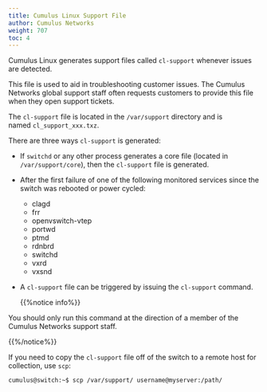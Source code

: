 ```yaml
---
title: Cumulus Linux Support File
author: Cumulus Networks
weight: 707
toc: 4
---
```


Cumulus Linux generates support files called `cl-support` whenever issues are detected. 

This file is used to aid in troubleshooting customer issues. The Cumulus Networks global support staff often requests customers to provide this file when they open support tickets. 

The `cl-support` file is located in the `/var/support` directory and is named `cl_support_xxx.txz`.

There are three ways `cl-support` is generated:

- If `switchd` or any other process generates a core file (located in `/var/support/core`), then the `cl-support` file is generated.
- After the first failure of one of the following monitored services since the switch was rebooted or power cycled:
    - clagd
    - frr
    - openvswitch-vtep
    - portwd
    - ptmd
    - rdnbrd
    - switchd
    - vxrd
    - vxsnd
- A `cl-support` file can be triggered by issuing the `cl-support` command.

  {{%notice info%}}
  
You should only run this command at the direction of a  member of the Cumulus Networks support staff.

{{%/notice%}}

If you need to copy the `cl-support` file off of the switch to a remote host for collection, use `scp`:

    cumulus@switch:~$ scp /var/support/ username@myserver:/path/

<!--
## Comments

- 
    
    <div id="comment_360001082774">
    
    <div class="comment-avatar">
    
    ![Avatar](https://secure.gravatar.com/avatar/f9c71f2b72c801a44aa89c7eb001d3f7?default=https%3A%2F%2Fassets.zendesk.com%2Fhc%2Fassets%2Fdefault_avatar.png&r=g)
    
    </div>
    
    <div class="comment-container">
    
    **Nicolas Piatto** <span class="comment-published">November 28, 2018
    14:38</span>
    
    <div class="comment-body markdown">
    
    Is there an better way ( than a dirty cron job ) to exec cl-support
    every N hour ? ( a bit like what Arista is doing by default  
    )  
    During tshoot, there is often a miss in collecting a show
    tech-support prior to take action like power cycle ( :p ) and you
    loose the ability to dig deeper afterward. Getting at least N hour
    old show-tech could help
    
    </div>
    
    <span class="comment-actions"> <span class="dropdown">
    <span class="dropdown-toggle" data-aria-label="Comment actions" data-aria-haspopup="true">Comment
    actions</span> <span class="dropdown-menu" data-role="menu">
    </span> </span>
    </span>
    
    </div>
    
    </div>

- 
    
    <div id="comment_360001074153">
    
    <div class="comment-avatar comment-avatar-agent">
    
    ![Avatar](https://secure.gravatar.com/avatar/b61be1b80ad2fbce08b75ec5590cc508?default=https%3A%2F%2Fassets.zendesk.com%2Fhc%2Fassets%2Fdefault_avatar.png&r=g)
    
    </div>
    
    <div class="comment-container">
    
    **Dave Olson** <span class="comment-published">November 29, 2018
    02:08</span>
    
    <div class="comment-body markdown">
    
    Nicolas; it's a bad idea to run cl-support when it's not needed,
    because it can cause problems just by being run.
    
    There are many ways to monitor CL on a switch, that don't involve
    running cl-support. And of course, there's netq.
    
    </div>
-->

